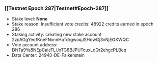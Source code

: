### [[Testnet Epoch 287|Testnet#Epoch-287]]
* Stake level: **None**
* Stake reason: Insufficient vote credits: 48922 credits earned in epoch 286
* Staking activity: creating new stake account 2zoAGgYeofKneFNxnnHaTdrgwoqJSHowGj3vNjEGXWQC
* Vote account address: DNTa9Ya5NEpCaieTLUxTG8BJPUTcuxLdQr2ehgcPLBeq
* Data Center: 24940-DE-Falkenstein